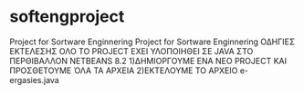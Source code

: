 # softengproject
Project for Sortware Enginnering
Project for Sortware Enginnering ΟΔΗΓΙΕΣ ΕΚΤΕΛΕΣΗΣ ΟΛΟ ΤΟ PROJECT ΕΧΕΙ ΥΛΟΠΟΙΗΘΕΙ ΣΕ JAVA ΣΤΟ ΠΕΡΘΙΒΑΛΛΟΝ NETBEANS 
8.2 1)ΔΗΜΙΟΡΓΟΥΜΕ ΕΝΑ ΝΕΟ PROJECT ΚΑΙ ΠΡΟΣΘΕΤΟΥΜΕ ΌΛΑ ΤΑ ΑΡΧΕΙΑ 2)ΕΚΤΕΛΟΥΜΕ ΤΟ ΑΡΧΕΙΟ e-ergasies.java
